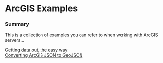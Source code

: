 # ArcGIS Examples

### Summary

This is a collection of examples you can refer to when working with ArcGIS
servers...

[Getting data out, the easy way](Getting%20data%20out%2C%20the%20easy%20way%2Findex.md)  
[Converting ArcGIS JSON to GeoJSON](Converting%20ArcGIS%20JSON%20to%20GeoJSON%2Findex.md)